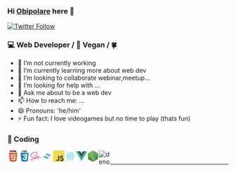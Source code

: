 ### Hi [Obipolare][instagram] here 👋

[![Twitter Follow](https://img.shields.io/twitter/follow/Obipolare?color=%231DA1F2&label=Obipolare&logo=Twitter&style=for-the-badge)](https://twitter.com/obipolare)

### 💻 Web Developer / 🌱 Vegan / 🍀

- 🔭 I’m not currently working
- 🌱 I’m currently learning more about web dev
- 👯 I’m looking to collaborate webinar,meetup...
- 🤔 I’m looking for help with ...
- 💬 Ask me about to be a web dev
- 📫 How to reach me: ...
- 😄 Pronouns: 'he/him'
- ⚡ Fun fact: I love videogames but no time to play (thats fun)

### 🚀 Coding
[<img align="left" alt="HTML5" width="26px" src="https://raw.githubusercontent.com/github/explore/80688e429a7d4ef2fca1e82350fe8e3517d3494d/topics/html/html.png">][yt]

[<img align="left" alt="CSS" width="26px" src="https://raw.githubusercontent.com/github/explore/80688e429a7d4ef2fca1e82350fe8e3517d3494d/topics/css/css.png">][yt]

[<img align="left" alt="SASS" width="26px" src="https://raw.githubusercontent.com/github/explore/80688e429a7d4ef2fca1e82350fe8e3517d3494d/topics/sass/sass.png">][yt]

[<img align="left" alt="TailwindCSS" width="26px" src="https://raw.githubusercontent.com/github/explore/80688e429a7d4ef2fca1e82350fe8e3517d3494d/topics/tailwind/tailwind.png">][yt]

[<img align="left" alt="Javascript" width="26px" src="https://raw.githubusercontent.com/github/explore/80688e429a7d4ef2fca1e82350fe8e3517d3494d/topics/javascript/javascript.png">][yt]

[<img align="left" alt="React" width="26px" src="https://raw.githubusercontent.com/github/explore/80688e429a7d4ef2fca1e82350fe8e3517d3494d/topics/react/react.png">][yt]

[<img align="left" alt="Vue" width="26px" src="https://raw.githubusercontent.com/github/explore/80688e429a7d4ef2fca1e82350fe8e3517d3494d/topics/vue/vue.png">][yt]

[<img align="left" alt="Nodejs" width="26px" src="https://raw.githubusercontent.com/github/explore/80688e429a7d4ef2fca1e82350fe8e3517d3494d/topics/nodejs/nodejs.png">][yt]

[<img align="left" alt="deno" width="26px" src="http://devnot.com/wp-content/uploads/2020/05/deno_hr.png">][yt]

<br>

---


[instagram]: https://www.instagram.com/obipolare/
[yt]: https://www.youtube.com/channel/UCjBWKPHYM_azisD60cO87xA?view_as=subscriber
